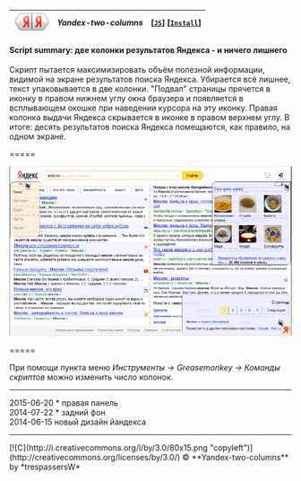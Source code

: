 | ![ya2ay](../res/yaya.png) | ***Yandex-two-columns*** |  **[[`JS`]](../src/Yandex-two-columns.user.js)**     **[[`Install`]](/../../raw/master/src/Yandex-two-columns.user.js)**
| :----: | :---- | ----- |
#### **Script summary:** две колонки результатов Яндекса - и ничего лишнего 

Скрипт пытается максимизировать объём полезной информации, 
видимой на экране результатов поиска Яндекса. 
Убирается всё лишнее, текст упаковывается в две колонки. 
"Подвал" страницы прячется в иконку в правом нижнем углу окна браузера 
и появляется в всплывающем окошке при наведении курсора на эту иконку. 
Правая колонка выдачи Яндекса скрывается в иконке в правом верхнем углу. 
В итоге: десять результатов поиска Яндекса помещаются, как правило, на одном экране. 

=====

![screenshot](../res/yanTwoShot.png)

=====

При помощи пункта меню *Инструменты → Greasemonkey → Команды скриптов* можно изменить число колонок. <br>

<hr>

2015-06-20 * правая панель<br>
2014-07-22 * задний фон<br>
2014-06-15 новый дизайн йандекса<br>

<hr>
[![C](http://i.creativecommons.org/l/by/3.0/80x15.png "copyleft")] (http://creativecommons.org/licenses/by/3.0/) © **Yandex-two-columns** by *trespassersW*
